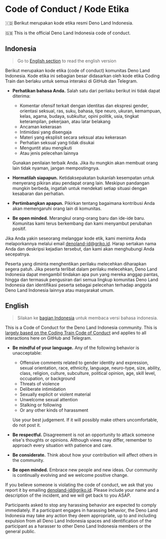# Code of Conduct / Kode Etika

🇮🇩 Berikut merupakan kode etika resmi Deno Land Indonesia.

🇬🇧 This is the official Deno Land Indonesia code of conduct.

## Indonesia

> Go to [English section](#english) to read the english version

Berikut merupakan kode etika (code of conduct) komunitas Deno Land Indonesia. Kode etika ini sebagian besar didasarkan oleh kode etika Coding Train dan berlaku untuk semua interaksi di GitHub dan Telegram.

- **Perhatikan bahasa Anda.** Salah satu dari perilaku berikut ini tidak dapat diterima:

  - Komentar ofensif terkait dengan identitas dan ekspresi gender, orientasi seksual, ras, suku, bahasa, tipe neuro, ukuran, kemampuan, kelas, agama, budaya, subkultur, opini politik, usia, tingkat keterampilan, pekerjaan, atau latar belakang
  - Ancaman kekerasan
  - Intimidasi yang disengaja
  - Materi yang eksplisit secara seksual atau kekerasan
  - Perhatian seksual yang tidak disukai
  - Menguntit atau mengikuti
  - Atau jenis pelecehan lainnya

  Gunakan penilaian terbaik Anda. Jika itu mungkin akan membuat orang lain tidak nyaman, jangan mempostingnya.

- **Hormatilah siapapun.** Ketidaksepakatan bukanlah kesempatan untuk menyerang pikiran atau pendapat orang lain. Meskipun pandangan mungkin berbeda, ingatlah untuk mendekati setiap situasi dengan kesabaran dan perhatian.
- **Pertimbangkan apapun.** Pikirkan tentang bagaimana kontribusi Anda akan memengaruhi orang lain di komunitas.
- **Be open minded.** Merangkul orang-orang baru dan ide-ide baru. Komunitas kami terus berkembang dan kami menyambut perubahan positif.

Jika Anda yakin seseorang melanggar kode etik, kami meminta Anda melaporkannya melalui email [denoland-id@griko.id](mailto:denoland-id@griko.id). Harap sertakan nama Anda dan deskripsi kejadian tersebut, dan kami akan menghubungi Anda secepatnya.

Peserta yang diminta menghentikan perilaku melecehkan diharapkan segera patuh. Jika peserta terlibat dalam perilaku melecehkan, Deno Land Indonesia dapat mengambil tindakan apa pun yang mereka anggap pantas, hingga dan termasuk pengusiran dari semua lingkup komunitas Deno Land Indonesia dan identifikasi peserta sebagai pelecehan terhadap anggota Deno Land Indonesia lainnya atau masyarakat umum.

## English

> Silakan ke [bagian Indonesia](#indonesia) untuk membaca versi bahasa indonesia.

This is a Code of Conduct for the Deno Land Indonesia community. This is [largely based on the Coding Train Code of Conduct](https://github.com/CodingTrain/Code-of-Conduct) and applies to all interactions here on GitHub and Telegram.

- **Be mindful of your language.** Any of the following behavior is unacceptable:

  - Offensive comments related to gender identity and expression, sexual orientation, race, ethnicity, language, neuro-type, size, ability, class, religion, culture, subculture, political opinion, age, skill level, occupation, or background
  - Threats of violence
  - Deliberate intimidation
  - Sexually explicit or violent material
  - Unwelcome sexual attention
  - Stalking or following
  - Or any other kinds of harassment

  Use your best judgement. If it will possibly make others uncomfortable, do not post it.

- **Be respectful.** Disagreement is not an opportunity to attack someone else's thoughts or opinions. Although views may differ, remember to approach every situation with patience and care.
- **Be considerate.** Think about how your contribution will affect others in the community.
- **Be open minded.** Embrace new people and new ideas. Our community is continually evolving and we welcome positive change.

If you believe someone is violating the code of conduct, we ask that you report it by emailing [denoland-id@griko.id](mailto:denoland-id@griko.id). Please include your name and a description of the incident, and we will get back to you ASAP.

Participants asked to stop any harassing behavior are expected to comply immediately. If a participant engages in harassing behavior, the Deno Land Indonesia may take any action they deem appropriate, up to and including expulsion from all Deno Land Indonesia spaces and identification of the participant as a harasser to other Deno Land Indonesia members or the general public.

